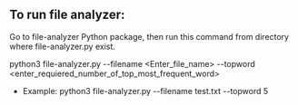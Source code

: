 
## To run file analyzer:

Go to file-analyzer Python package, then run this command from directory where file-analyzer.py exist.

python3 file-analyzer.py --filename <Enter_file_name> --topword <enter_requiered_number_of_top_most_frequent_word>

- Example: python3 file-analyzer.py --filename test.txt --topword 5
